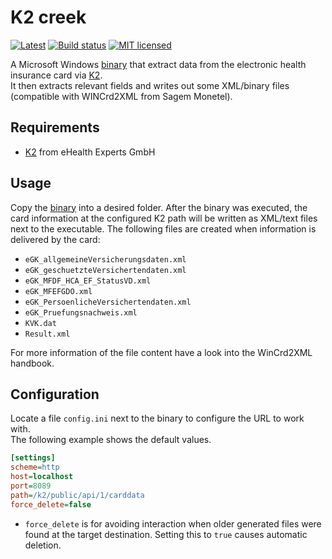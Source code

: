 # K2 creek

[![Latest](https://img.shields.io/github/release/eHealthExperts/k2-creek.svg?label=latest)](https://github.com/eHealthExperts/k2-creek/releases/latest)
[![Build status](https://ci.appveyor.com/api/projects/status/2kbxt91uj6kaqhs5/branch/master?svg=true)](https://ci.appveyor.com/project/ehex/k2-creek/branch/master)
[![MIT licensed](https://img.shields.io/badge/license-MIT-blue.svg)](./LICENSE)

A Microsoft Windows [binary](https://github.com/eHealthExperts/k2-creek/releases/latest) that extract data from the electronic health insurance card via [K2](https://k2.ehealthexperts.de/).<br/>
It then extracts relevant fields and writes out some XML/binary files (compatible with WINCrd2XML from Sagem Monetel).

## Requirements
* [K2](https://k2.ehealthexperts.de/) from eHealth Experts GmbH

## Usage

Copy the [binary](https://github.com/eHealthExperts/k2-creek/releases/latest) into a desired folder. After the binary was executed, the card information at the configured K2 path will be written as XML/text files next to the executable. The following files are created when information is delivered by the card:<br/>

- `eGK_allgemeineVersicherungsdaten.xml`
- `eGK_geschuetzteVersichertendaten.xml`
- `eGK_MFDF_HCA_EF_StatusVD.xml`
- `eGK_MFEFGDO.xml`
- `eGK_PersoenlicheVersichertendaten.xml`
- `eGK_Pruefungsnachweis.xml`
- `KVK.dat`
- `Result.xml`

For more information of the file content have a look into the WinCrd2XML handbook.

## Configuration
Locate a file `config.ini` next to the binary to configure the URL to work with.<br/>
The following example shows the default values.

```ini
[settings]
scheme=http
host=localhost
port=8089
path=/k2/public/api/1/carddata
force_delete=false
```
* `force_delete` is for avoiding interaction when older generated files were found at the target destination. Setting this to `true` causes automatic deletion.
